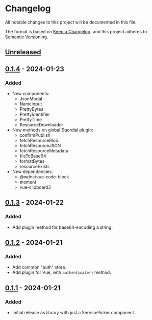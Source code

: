 # Changelog

All notable changes to this project will be documented in this file.

The format is based on [Keep a Changelog](https://keepachangelog.com/en/1.1.0/),
and this project adheres to [Semantic Versioning](https://semver.org/spec/v2.0.0.html).

## [Unreleased]

## [0.1.4] - 2024-01-23

### Added

- New components:
  - JsonModal
  - NameInput
  - PrettyBytes
  - PrettyIdentifier
  - PrettyTime
  - ResourceDownloader
- New methods on global $qordial plugin:
  - confirmPublish
  - fetchResourceBlob
  - fetchResourceJSON
  - fetchResourceMetadata
  - fileToBase64
  - formatBytes
  - resourceExists
- New dependencies:
  - @wdns/vue-code-block
  - moment
  - vue-clipboard3

## [0.1.3] - 2024-01-22

### Added

- Add plugin method for base64-encoding a string.

## [0.1.2] - 2024-01-21

### Added

- Add common "auth" store.
- Add plugin for Vue, with `authenticate()` method.

## [0.1.1] - 2024-01-21

### Added

- Initial release as library with just a ServicePicker component.

[unreleased]: https://github.com/lgedgar/qordial/compare/v0.1.4...HEAD
[0.1.4]: https://github.com/lgedgar/qordial/compare/v0.1.4...v0.1.3
[0.1.3]: https://github.com/lgedgar/qordial/compare/v0.1.3...v0.1.2
[0.1.2]: https://github.com/lgedgar/qordial/compare/v0.1.2...v0.1.1
[0.1.1]: https://github.com/lgedgar/qordial/releases/tag/v0.1.1
